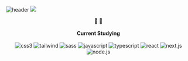 ![header](https://capsule-render.vercel.app/api?type=rect&color=97DBAE&height=100&section=header&text=👋&nbsp;Welcome&nbsp;to&nbsp;my&nbsp;space.&fontSize=30)
![](https://github-profile-summary-cards.vercel.app/api/cards/profile-details?username=kwangminnam&theme=tokyonight)
<div align=center>
  👋 👋
  
<br/>
<br/>
<b>Current Studying</b>
     <br/><br/>

<div>
     <img alt="css3"
          src ="https://img.shields.io/badge/CSS3-1572B6.svg?&style=for-the-badge&logo=CSS3&logoColor=white"/>
      <img alt="tailwind"
          src ="https://img.shields.io/badge/Tailwind-1572B6.svg?&style=for-the-badge&logo=Tailwind&logoColor=white"/>
      <img alt="sass"
          src ="https://img.shields.io/badge/Sass-cc6699.svg?&style=for-the-badge&logo=Sass&logoColor=white"/>         
     <img alt="javascript"
          src ="https://img.shields.io/badge/JavaScript-F7DF1E.svg?&style=for-the-badge&logo=JavaScript&logoColor=white"/>
      <img alt="typescript"
          src ="https://img.shields.io/badge/TypeScript-3178C6.svg?&style=for-the-badge&logo=TypeScript&logoColor=white"/>         
     <img alt="react"
          src ="https://img.shields.io/badge/React-61dafb.svg?&style=for-the-badge&logo=React&logoColor=white"/>
     <img alt="next.js"
          src ="https://img.shields.io/badge/Next.js-000000.svg?&style=for-the-badge&logo=Next.js&logoColor=white"/>   
          <img alt="node.js"
          src ="https://img.shields.io/badge/Node.js-0eb640.svg?&style=for-the-badge&logo=Node.js&logoColor=white"/>     
</div>     

</div>


<br>
<br>
<br>
<br>




